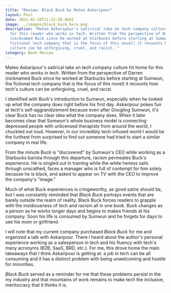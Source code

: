 ```yaml
---
title: "Review: Black Buck by Mateo Askaripour"
layout: Post
date: 2021-02-20T21:22:58.886Z
image: ../images/black_buck_hero.png
description: "Mateo Askaripour's satirical take on tech company culture hit home
  for this reader who works in tech. Written from the perspective of Darren
  (nicknamed Buck since he worked at Starbucks before starting at Sumwun, the
  fictional tech company that is the focus of this novel) it recounts how tech's
  culture can be unforgiving, cruel, and racist. "
category: Book Review
---
```

Mateo Askaripour's satirical take on tech company culture hit home for this reader who works in tech. Written from the perspective of Darren (nicknamed Buck since he worked at Starbucks before starting at Sumwun, the fictional tech company that is the focus of this novel) it recounts how tech's culture can be unforgiving, cruel, and racist. 

I identified with Buck's introduction to Sumwun, especially when he looked up what the company does right before his first day. Askaripour pokes fun at tech's self-aggrandizement because even after Googling Sumwun, it's clear Buck has no clear idea what the company does. When it later becomes clear that Sumwun's whole business model is connecting depressed people with unlicensed therapists from around the world, I chuckled out loud. However, in our incredibly tech-infused world I would be the furthest from surprised to find out someone had tried to start a similar company in real life.

From the minute Buck is "discovered" by Sumwun's CEO while working as a Starbucks barista through this departure, racism permeates Buck's experience. He is singled out in training while the white heiress sails through unscathed, faces a manager who is full of contempt for him solely because he is black, and asked to appear on TV with the CEO to improve the company's "image."

Much of what Buck experiences is cringeworthy, as good satire should be, but I was constantly reminded that *Black Buck* portrays events that are barely outside the realm of reality. Black Buck forces readers to grapple with the insidiousness of tech and racism all in one book. Buck changes as a person as he works longer days and begins to makes friends at his company. Soon his life is consumed by Sumwun and he forgets for days to see his mom or girlfriend.

I will note that my current company purchased *Black Buck* for me and organized a talk with Askaripour. There I heard about the author's personal experience working as a salesperson in tech and his fluency with tech's many acronyms (B2B, SaaS, BRD, etc.). For me, this drove home the main takeaways that I think Askaripour is getting at: a job in tech can be all consuming and it has a distinct problem with being unwelcoming and hostile for minorities. 

*Black Buck* served as a reminder for me that these problems persist in the my industry and that mountains of work remains to make tech the inclusive, meritocracy that it thinks it is.